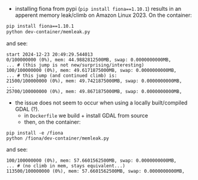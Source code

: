 
- installing fiona from pypi (`pip install fiona==1.10.1`) results in an
  apperent memory leak/climb on Amazon Linux 2023. On the container:
```bash
pip install fiona==1.10.1
python dev-container/memleak.py
```
and see:
```log
start 2024-12-23 20:49:29.544013
0/100000000 (0%), mem: 44.9882812500MB, swap: 0.0000000000MB, 
... # (this jump is not new/surprising/interesting)
100/100000000 (0%), mem: 49.6171875000MB, swap: 0.0000000000MB, 
... # this jump (and continued climb) is:
21500/100000000 (0%), mem: 49.7421875000MB, swap: 0.0000000000MB, 
...
25700/100000000 (0%), mem: 49.8671875000MB, swap: 0.0000000000MB, 
```

- the issue does not seem to occur when using a locally built/compiled GDAL (?).
  - in `Dockerfile` we build + install GDAL from source
  - then, on the container:
```
pip install -e /fiona
python /fiona/dev-container/memleak.py
```
and see:
```log
100/100000000 (0%), mem: 57.6601562500MB, swap: 0.0000000000MB, 
... # (no climb in mem, stays equivalent...)
113500/100000000 (0%), mem: 57.6601562500MB, swap: 0.0000000000MB, 
```
